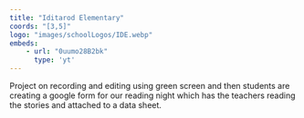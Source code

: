 ```yaml
---
title: "Iditarod Elementary"
coords: "[3,5]"
logo: "images/schoolLogos/IDE.webp"
embeds: 
    - url: "0uumo28B2bk"
      type: 'yt'
---
```


Project on recording and editing using green screen and then students are creating a google form for our reading night which has the teachers reading the stories and attached to a data sheet. 
